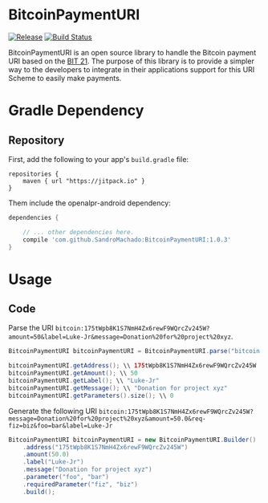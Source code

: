 # BitcoinPaymentURI
[![Release](https://jitpack.io/v/SandroMachado/BitcoinPaymentURI.svg)](https://jitpack.io/#SandroMachado/BitcoinPaymentURI)
[![Build Status](https://travis-ci.org/SandroMachado/BitcoinPaymentURI.svg?branch=master)](https://travis-ci.org/SandroMachado/BitcoinPaymentURI) 

BitcoinPaymentURI is an open source library to handle the Bitcoin payment URI based on the [BIT 21](https://github.com/bitcoin/bips/blob/master/bip-0021.mediawiki). The purpose of this library is to provide a simpler way to the developers to integrate in their applications support for this URI Scheme  to easily make payments.

# Gradle Dependency

## Repository

First, add the following to your app's `build.gradle` file:

```Gradle
repositories {
    maven { url "https://jitpack.io" }
}
```

Them include the openalpr-android dependency:

```gradle
dependencies {

    // ... other dependencies here.    	
    compile 'com.github.SandroMachado:BitcoinPaymentURI:1.0.3'
}
```

# Usage

## Code

Parse the URI `bitcoin:175tWpb8K1S7NmH4Zx6rewF9WQrcZv245W?amount=50&label=Luke-Jr&message=Donation%20for%20project%20xyz`.

```Java
BitcoinPaymentURI bitcoinPaymentURI = BitcoinPaymentURI.parse("bitcoin:175tWpb8K1S7NmH4Zx6rewF9WQrcZv245W?amount=50&label=Luke-Jr&message=Donation%20for%20project%20xyz");

bitcoinPaymentURI.getAddress(); \\ 175tWpb8K1S7NmH4Zx6rewF9WQrcZv245W
bitcoinPaymentURI.getAmount(); \\ 50
bitcoinPaymentURI.getLabel(); \\ "Luke-Jr"
bitcoinPaymentURI.getMessage(); \\ "Donation for project xyz"
bitcoinPaymentURI.getParameters().size(); \\ 0
```

Generate the following URI `bitcoin:175tWpb8K1S7NmH4Zx6rewF9WQrcZv245W?message=Donation%20for%20project%20xyz&amount=50.0&req-fiz=biz&foo=bar&label=Luke-Jr`

```Java
BitcoinPaymentURI bitcoinPaymentURI = new BitcoinPaymentURI.Builder()
	.address("175tWpb8K1S7NmH4Zx6rewF9WQrcZv245W")
	.amount(50.0)
	.label("Luke-Jr")
	.message("Donation for project xyz")
	.parameter("foo", "bar")
	.requiredParameter("fiz", "biz")
	.build();
```
